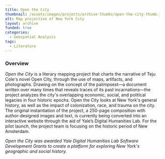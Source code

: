 ```yaml
---
title: Open the City
thumbnail: /assets/images/projects/archive-thumbs/open-the-city-thumb.jpg
alt: Map projection of New York City
layout: archive
funded: true
categories:
  - Geospatial Analysis
tags:
  - Literature
---
```


### Overview

*Open the City* is a literary mapping project that charts the narrative of Teju Cole's novel Open City, through the use of maps, artifacts, and photographs. Drawing on the concept of the palimpsest—a document written over many times that reveals traces of its past incarnations—the project analyzes the city's overlapping economic, social, and political legacies in four historic epochs. Open the City looks at New York's general history, as well as the impact of colonization, race, and trauma on the city. The original instantiation of the project, a 250-page composition with author-designed images and text, is currently being converted into an interactive website through the aid of Yale’s Digital Humanities Lab. For the pilot launch, the project team is focusing on the historic period of New Amsterdam.

*Open the City was awarded Yale Digital Humanities Lab Software Development Grants to create a platform for exploring New York's geographic and social history.*
